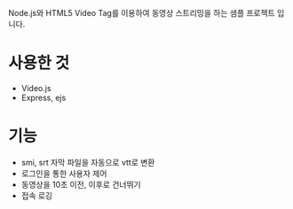 

Node.js와 HTML5 Video Tag를 이용하여 동영상 스트리밍을 하는 샘플 프로젝트 입니다.

# 사용한 것

- Video.js
- Express, ejs

# 기능

- smi, srt 자막 파일을 자동으로 vtt로 변환
- 로그인을 통한 사용자 제어
- 동영상을 10초 이전, 이후로 건너뛰기
- 접속 로깅
